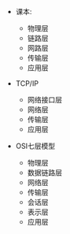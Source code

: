 - 课本:
  - 物理层
  - 链路层
  - 网路层
  - 传输层
  - 应用层
- TCP/IP
  - 网络接口层
  - 网络层
  - 传输层
  - 应用层

- OSI七层模型
  - 物理层
  - 数据链路层
  - 网络层
  - 传输层
  - 会话层
  - 表示层
  - 应用层